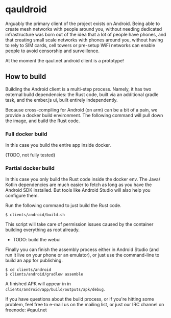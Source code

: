 # qauldroid

Arguably the primary client of the project exists on Android.  Being
able to create mesh networks with people around you, without needing
dedicated infrastructure was born out of the idea that a lot of people
have phones, and that creating small scale networks with phones around
you, without having to rely to SIM cards, cell towers or pre-setup
WiFi networks can enable people to avoid censorship and surveillence.

At the moment the qaul.net android client is a prototype!

## How to build

Building the Android client is a multi-step process.  Namely, it has
two external build dependencies: the Rust code, built via an
additional gradle task, and the ember.js ui, built entirely
independently.

Because cross-compiling for Android (on arm) can be a bit of a pain,
we provide a docker build environment.  The following command will
pull down the image, and build the Rust code.

### Full docker build

In this case you build the entire app inside docker.

(TODO, not fully tested)


### Partial docker build

In this case you only build the Rust code inside the docker env.  The
Java/ Kotlin dependencies are much easier to fetch as long as you have
the Android SDK installed.  But tools like Android Studio will also
help you configure them.

Run the following command to just build the Rust code.

```console
$ clients/android/build.sh
```

This script will take care of permission issues caused by the
container building everything as root already.

- TODO: build the webui

Finally you can finish the assembly process either in Android Studio
(and run it live on your phone or an emulator), or just use the
command-line to build an app for publishing.

```console
$ cd clients/android
$ clients/android/gradlew assemble
```

A finished APK will appear in in `clients/android/app/build/outputs/apk/debug`.

If you have questions about the build process, or if you're hitting
some problem, feel free to e-mail us on the mailing list, or just our
IRC channel on freenode: #qaul.net
